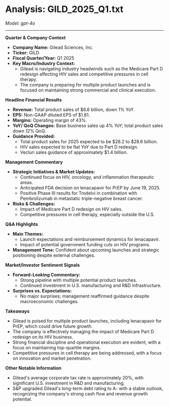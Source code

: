 # Analysis: GILD_2025_Q1.txt

*Model: gpt-4o*

---

**Quarter & Company Context**
- **Company Name:** Gilead Sciences, Inc.
- **Ticker:** GILD
- **Fiscal Quarter/Year:** Q1 2025
- **Key Macro/Industry Context:**
  - Gilead is navigating industry headwinds such as the Medicare Part D redesign affecting HIV sales and competitive pressures in cell therapy.
  - The company is preparing for multiple product launches and is focused on maintaining strong commercial and clinical execution.

**Headline Financial Results**
- **Revenue:** Total product sales of $6.6 billion, down 1% YoY.
- **EPS:** Non-GAAP diluted EPS of $1.81.
- **Margins:** Operating margin of 43%.
- **YoY/ QoQ Changes:** Base business sales up 4% YoY; total product sales down 12% QoQ.
- **Guidance Provided:**
  - Total product sales for 2025 expected to be $28.2 to $28.6 billion.
  - HIV sales expected to be flat YoY due to Part D redesign.
  - Vecluri sales guidance of approximately $1.4 billion.

**Management Commentary**
- **Strategic Initiatives & Market Updates:**
  - Continued focus on HIV, oncology, and inflammation therapeutic areas.
  - Anticipated FDA decision on lenacapavir for PrEP by June 19, 2025.
  - Positive Phase III results for Trodelvi in combination with Pembrolizumab in metastatic triple-negative breast cancer.
- **Risks & Challenges:**
  - Impact of Medicare Part D redesign on HIV sales.
  - Competitive pressures in cell therapy, especially outside the U.S.

**Q&A Highlights**
- **Main Themes:**
  - Launch expectations and reimbursement dynamics for lenacapavir.
  - Impact of potential government funding cuts on HIV programs.
- **Management Tone:** Confident about upcoming launches and strategic positioning despite external challenges.

**Market/Investor Sentiment Signals**
- **Forward-Looking Commentary:**
  - Strong pipeline with multiple potential product launches.
  - Continued investment in U.S. manufacturing and R&D infrastructure.
- **Surprises vs. Expectations:**
  - No major surprises; management reaffirmed guidance despite macroeconomic challenges.

**Takeaways**
- Gilead is poised for multiple product launches, including lenacapavir for PrEP, which could drive future growth.
- The company is effectively managing the impact of Medicare Part D redesign on its HIV business.
- Strong financial discipline and operational execution are evident, with a focus on maintaining top-quartile margins.
- Competitive pressures in cell therapy are being addressed, with a focus on innovation and market penetration.

**Other Notable Information**
- Gilead's average corporate tax rate is approximately 20%, with significant U.S. investment in R&D and manufacturing.
- S&P upgraded Gilead's long-term debt rating to A- with a stable outlook, recognizing the company's strong cash flow and revenue growth potential.